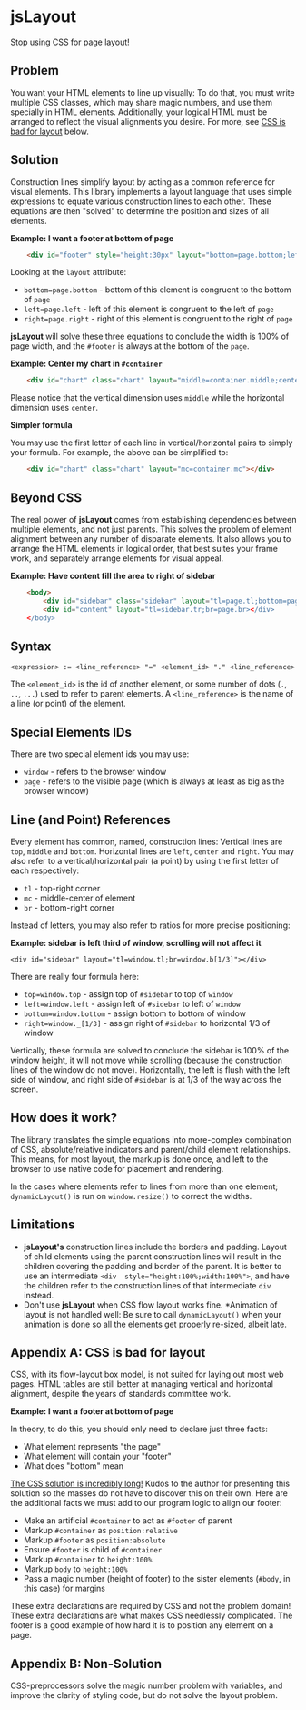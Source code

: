 jsLayout
========

Stop using CSS for page layout!

Problem
-------

You want your HTML elements to line up visually: To do that, you must write multiple CSS classes, which may share magic numbers, and use them specially in HTML elements.  Additionally, your logical HTML must be arranged to reflect the visual alignments you desire.   For more, see [CSS is bad for layout](#appendix-a-css-is-bad-for-layout) below.


Solution
--------

Construction lines simplify layout by acting as a common reference for visual elements.  This library implements a layout language that uses simple expressions to equate various construction lines to each other.  These equations are then "solved" to determine the position and sizes of all elements.
  
**Example: I want a footer at bottom of page**

```html
	<div id="footer" style="height:30px" layout="bottom=page.bottom;left=page.left;right=page.right">Footer</div>
```

Looking at the `layout` attribute:

* `bottom=page.bottom` - bottom of this element is congruent to the bottom of `page` 
* `left=page.left` - left of this element is congruent to the left of `page`
* `right=page.right` - right of this element is congruent to the right of `page`

**jsLayout** will solve these three equations to conclude the width is 100% of page width, and the `#footer` is always at the bottom of the `page`.

**Example: Center my chart in `#container`**

```html
	<div id="chart" class="chart" layout="middle=container.middle;center=container.center"></div>
```

Please notice that the vertical dimension uses `middle` while the horizontal dimension uses `center`.  

**Simpler formula**

You may use the first letter of each line in vertical/horizontal pairs to simply your formula.  For example, the above can be simplified to:

```html
	<div id="chart" class="chart" layout="mc=container.mc"></div>
```
Beyond CSS
----------

The real power of **jsLayout** comes from establishing dependencies between multiple elements, and not just parents.  This solves the problem of element alignment between any number of disparate elements.  It also allows you to arrange the HTML elements in logical order, that best suites your frame work, and separately arrange elements for visual appeal. 

**Example: Have content fill the area to right of sidebar**

```html
	<body>
		<div id="sidebar" class="sidebar" layout="tl=page.tl;bottom=page.bottom"></div>
		<div id="content" layout="tl=sidebar.tr;br=page.br></div>
	</body>
```



Syntax
------

	<expression> := <line_reference> "=" <element_id> "." <line_reference>

The `<element_id>` is the id of another element, or some number of dots (`.`, `..`, `...`) used to refer to parent elements.  A `<line_reference>` is the name of a line (or point) of the element.  

Special Elements IDs
--------------------

There are two special element ids you may use: 

* `window` - refers to the browser window
* `page` - refers to the visible page (which is always at least as big as the browser window)


Line (and Point) References
---------------------------

Every element has common, named, construction lines: Vertical lines are `top`, `middle` and `bottom`.  Horizontal lines are `left`, `center` and `right`.  You may also refer to a vertical/horizontal pair (a point) by using the first letter of each respectively:

* `tl` - top-right corner
* `mc` - middle-center of element
* `br` - bottom-right corner

Instead of letters, you may also refer to ratios for more precise positioning:

**Example: sidebar is left third of window, scrolling will not affect it** 

	<div id="sidebar" layout="tl=window.tl;br=window.b[1/3]"></div>

There are really four formula here:

* `top=window.top` - assign top of `#sidebar` to top of `window`
* `left=window.left` - assign left of `#sidebar` to left of `window`
* `bottom=window.bottom` - assign bottom to bottom of window
* `right=window._[1/3]` - assign right of `#sidebar` to horizontal 1/3 of window

Vertically, these formula are solved to conclude the sidebar is 100% of the window height, it will not move while scrolling (because the construction lines of the window do not move).  Horizontally, the left is flush with the left side of window, and right side of `#sidebar` is at 1/3 of the way across the screen.

How does it work?
-----------------

The library translates the simple equations into more-complex combination of CSS, absolute/relative indicators and parent/child element relationships.  This means, for most layout, the markup is done once, and left to the browser to use native code for placement and rendering.

In the cases where elements refer to lines from more than one element; `dynamicLayout()` is run on `window.resize()` to correct the widths.   

Limitations
-----------

* **jsLayout's** construction lines include the borders and padding.  Layout of child elements using the parent construction lines will result in the children covering the padding and border of the parent.  It is better to use an intermediate `<div  style="height:100%;width:100%">`, and have the children refer to the construction lines of that intermediate `div` instead.
* Don't use **jsLayout** when CSS flow layout works fine.
 *Animation of layout is not handled well:  Be sure to call `dynamicLayout()` when your animation is done so all the elements get properly re-sized, albeit late.   


Appendix A: CSS is bad for layout
---------------------------------

CSS, with its flow-layout box model, is not suited for laying out most web pages.  HTML tables are still better at managing vertical and horizontal alignment, despite the years of standards committee work.

**Example: I want a footer at bottom of page**

In theory, to do this, you should only need to declare just three facts:
* What element represents "the page"
* What element will contain your "footer"
* What does "bottom" mean

[The CSS solution is incredibly long!](http://matthewjamestaylor.com/blog/keeping-footers-at-the-bottom-of-the-page)  Kudos to the author for presenting this solution so the masses do not have to discover this on their own.  Here are the additional facts we must add to our program logic to align our footer: 

* Make an artificial `#container` to act as `#footer` of parent
* Markup `#container` as `position:relative` 
* Markup `#footer` as `position:absolute`
* Ensure `#footer` is child of `#container` 
* Markup `#container` to `height:100%`
* Markup `body` to `height:100%`
* Pass a magic number (height of footer) to the sister elements (`#body`, in this case) for margins

These extra declarations are required by CSS and not the problem domain!  These extra declarations are what makes CSS needlessly complicated.  The footer is a good example of how hard it is to position any element on a page.

Appendix B: Non-Solution
------------------------

CSS-preprocessors solve the magic number problem with variables, and improve the clarity of styling code, but do not solve the layout problem.

